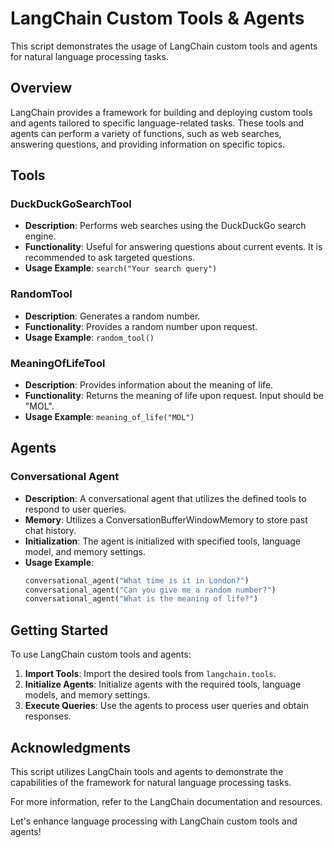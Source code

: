 # LangChain Custom Tools & Agents

This script demonstrates the usage of LangChain custom tools and agents for natural language processing tasks.

## Overview

LangChain provides a framework for building and deploying custom tools and agents tailored to specific language-related tasks. These tools and agents can perform a variety of functions, such as web searches, answering questions, and providing information on specific topics.

## Tools

### DuckDuckGoSearchTool

- **Description**: Performs web searches using the DuckDuckGo search engine.
- **Functionality**: Useful for answering questions about current events. It is recommended to ask targeted questions.
- **Usage Example**: `search("Your search query")`

### RandomTool

- **Description**: Generates a random number.
- **Functionality**: Provides a random number upon request.
- **Usage Example**: `random_tool()`

### MeaningOfLifeTool

- **Description**: Provides information about the meaning of life.
- **Functionality**: Returns the meaning of life upon request. Input should be "MOL".
- **Usage Example**: `meaning_of_life("MOL")`

## Agents

### Conversational Agent

- **Description**: A conversational agent that utilizes the defined tools to respond to user queries.
- **Memory**: Utilizes a ConversationBufferWindowMemory to store past chat history.
- **Initialization**: The agent is initialized with specified tools, language model, and memory settings.
- **Usage Example**:
    ```python
    conversational_agent("What time is it in London?")
    conversational_agent("Can you give me a random number?")
    conversational_agent("What is the meaning of life?")
    ```

## Getting Started

To use LangChain custom tools and agents:

1. **Import Tools**: Import the desired tools from `langchain.tools`.
2. **Initialize Agents**: Initialize agents with the required tools, language models, and memory settings.
3. **Execute Queries**: Use the agents to process user queries and obtain responses.

## Acknowledgments

This script utilizes LangChain tools and agents to demonstrate the capabilities of the framework for natural language processing tasks.

For more information, refer to the LangChain documentation and resources.

Let's enhance language processing with LangChain custom tools and agents!


